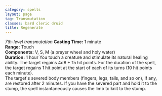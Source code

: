 ```yaml
---
category: spells
layout: page
tag: Transmutation
classes: bard cleric druid
title: Regenerate
---
```


_7th-level transmutation_ **Casting Time:** 1 minute    
**Range:** Touch    
**Components:** V, S, M (a prayer wheel and holy water)    
**Duration:** 1 hour You touch a creature and stimulate its natural healing ability. The target regains 4d8 + 15 hit points. For the duration of the spell, the target regains 1 hit point at the start of each of its turns (10 hit points each minute).    
The target's severed body members (fingers, legs, tails, and so on), if any, are restored after 2 minutes. If you have the severed part and hold it to the stump, the spell instantaneously causes the limb to knit to the stump. 